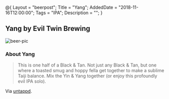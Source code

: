 @{ 
 Layout = "beerpost"; 
 Title = "Yang"; 
 AddedDate = "2018-11-16T12:00:00"; 
 Tags = "IPA"; 
 Description = ""; 
 } 
 

## Yang by Evil Twin Brewing

![beer-pic]

### About Yang

> This is one half of a Black & Tan. Not just any Black & Tan, but one where a toasted smug and hoppy fella get together to make a sublime Taiji balance. Mix the Yin & Yang together (or enjoy this profoundly evil IPA solo).

Via [untappd][untappd-url].

[untappd-url]: <https://untappd.com/b/evil-twin-brewing-yang/44903>
[beer-pic]: https://jasonpowley.com/assets/img/2018-11-16-yang.jpeg "Yang by Evil Twin Brewing"
